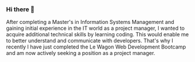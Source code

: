 ### Hi there 👋

After completing a Master's in Information Systems Management and gaining initial experience in the IT world as a project manager, I wanted to acquire additional technical skills by learning coding. This would enable me to better understand and communicate with developers. That's why I recently I have just completed the Le Wagon Web Development Bootcamp and am now actively seeking a position as a project manager.
<!--
**HeloiseLeb/HeloiseLeb** is a ✨ _special_ ✨ repository because its `README.md` (this file) appears on your GitHub profile.

Here are some ideas to get you started:

- 🔭 I’m currently working on ...
- 🌱 I’m currently learning ...
- 👯 I’m looking to collaborate on ...
- 🤔 I’m looking for help with ...
- 💬 Ask me about ...
- 📫 How to reach me: ...
- 😄 Pronouns: ...
- ⚡ Fun fact: ...
-->
